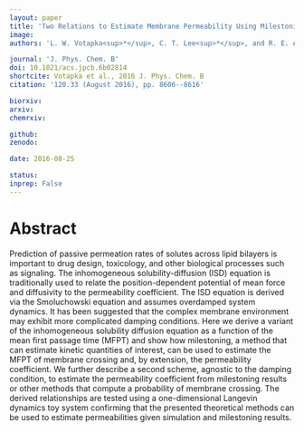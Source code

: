 ```yaml
---
layout: paper
title: 'Two Relations to Estimate Membrane Permeability Using Milestoning'
image: 
authors: 'L. W. Votapka<sup>*</sup>, C. T. Lee<sup>*</sup>, and R. E. Amaro<sup>$</sup>'

journal: 'J. Phys. Chem. B'
doi: 10.1021/acs.jpcb.6b02814
shortcite: Votapka et al., 2016 J. Phys. Chem. B
citation: '120.33 (August 2016), pp. 8606--8616'

biorxiv: 
arxiv: 
chemrxiv: 

github: 
zenodo: 

date: 2016-08-25

status: 
inprep: False
---
```


# Abstract

Prediction of passive permeation rates of solutes across lipid bilayers is important to drug design, toxicology, and other biological processes such as signaling. The inhomogeneous solubility-diffusion (ISD) equation is traditionally used to relate the position-dependent potential of mean force and diffusivity to the permeability coefficient. The ISD equation is derived via the Smoluchowski equation and assumes overdamped system dynamics. It has been suggested that the complex membrane environment may exhibit more complicated damping conditions. Here we derive a variant of the inhomogeneous solubility diffusion equation as a function of the mean first passage time (MFPT) and show how milestoning, a method that can estimate kinetic quantities of interest, can be used to estimate the MFPT of membrane crossing and, by extension, the permeability coefficient. We further describe a second scheme, agnostic to the damping condition, to estimate the permeability coefficient from milestoning results or other methods that compute a probability of membrane crossing. The derived relationships are tested using a one-dimensional Langevin dynamics toy system confirming that the presented theoretical methods can be used to estimate permeabilities given simulation and milestoning results.
